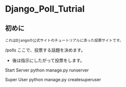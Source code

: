# Django_Poll_Tutrial

## 初めに
    これはDjangoの公式サイトのチュートリアルに添った投票サイトです。

/polls
    ここで、投票する話題を決めます。
* 後は指示にしたがって投票をします。


Start Server
    python manage.py runserver

Super User
    python manage.py createsuperuser
